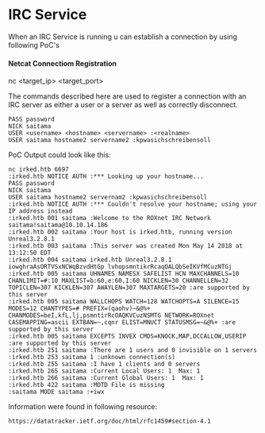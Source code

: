 # IRC Service

When an IRC Service is running u can establish a connection by using following PoC's


#### Netcat Connectiom Registration

nc <target_ip> <target_port>

The commands described here are used to register a connection with an
IRC server as either a user or a server as well as correctly
disconnect.

```
PASS password
NICK saitama
USER <username> <hostname> <servername> :<realname>
USER saitama hostname2 servername2 :kpwasichschreibensoll
```

PoC Output could look like this:

```
nc irked.htb 6697
:irked.htb NOTICE AUTH :*** Looking up your hostname...
PASS password
NICK saitama
USER saitama hostname2 servernam2 :kpwasichschreibensoll
:irked.htb NOTICE AUTH :*** Couldn't resolve your hostname; using your IP address instead
:irked.htb 001 saitama :Welcome to the ROXnet IRC Network saitama!saitama@10.10.14.186
:irked.htb 002 saitama :Your host is irked.htb, running version Unreal3.2.8.1
:irked.htb 003 saitama :This server was created Mon May 14 2018 at 13:12:50 EDT
:irked.htb 004 saitama irked.htb Unreal3.2.8.1 iowghraAsORTVSxNCWqBzvdHtGp lvhopsmntikrRcaqOALQbSeIKVfMCuzNTGj
:irked.htb 005 saitama UHNAMES NAMESX SAFELIST HCN MAXCHANNELS=10 CHANLIMIT=#:10 MAXLIST=b:60,e:60,I:60 NICKLEN=30 CHANNELLEN=32 TOPICLEN=307 KICKLEN=307 AWAYLEN=307 MAXTARGETS=20 :are supported by this server
:irked.htb 005 saitama WALLCHOPS WATCH=128 WATCHOPTS=A SILENCE=15 MODES=12 CHANTYPES=# PREFIX=(qaohv)~&@%+ CHANMODES=beI,kfL,lj,psmntirRcOAQKVCuzNSMTG NETWORK=ROXnet CASEMAPPING=ascii EXTBAN=~,cqnr ELIST=MNUCT STATUSMSG=~&@%+ :are supported by this server
:irked.htb 005 saitama EXCEPTS INVEX CMDS=KNOCK,MAP,DCCALLOW,USERIP :are supported by this server
:irked.htb 251 saitama :There are 1 users and 0 invisible on 1 servers
:irked.htb 253 saitama 1 :unknown connection(s)
:irked.htb 255 saitama :I have 1 clients and 0 servers
:irked.htb 265 saitama :Current Local Users: 1  Max: 1
:irked.htb 266 saitama :Current Global Users: 1  Max: 1
:irked.htb 422 saitama :MOTD File is missing
:saitama MODE saitama :+iwx
```

Information were found in following resource:

```
https://datatracker.ietf.org/doc/html/rfc1459#section-4.1
```
